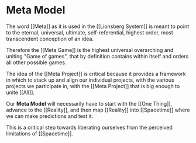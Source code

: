 # Meta Model

The word [[Meta]] as it is used in the [[Lionsberg System]] is meant to point to the eternal, universal, ultimate, self-referential, highest order, most transcendent conception of an idea. 

Therefore the [[Meta Game]] is the highest universal overarching and uniting "Game of games", that by definition contains within itself and orders all other possible games.

The idea of the [[Meta Project]] is critical because it provides a framework in which to stack up and align our individual projects, with the various projects we participate in, with the [[Meta Project]] that is big enough to unite [[All]].  

Our **Meta Model** will necessarily have to start with the [[One Thing]], advance to the [[Reality]], and then map [[Reality]] into [[Spacetime]] where we can make predictions and test it. 

This is a critical step towards liberating ourselves from the perceived limitations of [[Spacetime]]. 